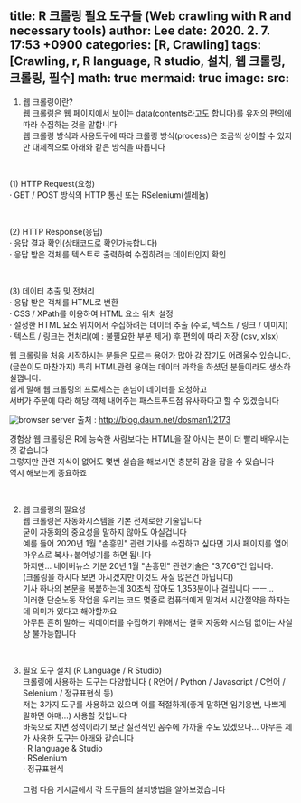 title: R 크롤링 필요 도구들 (Web crawling with R and necessary tools)
author: Lee
date: 2020. 2. 7. 17:53 +0900
categories: [R, Crawling]
tags: [Crawling, r, R language, R studio, 설치, 웹 크롤링, 크롤링, 필수]
math: true
mermaid: true
image:
  src: 
---
1. 웹 크롤링이란?<br>
웹 크롤링은 웹 페이지에서 보이는 data(contents라고도 합니다)를 유저의 편의에 따라 수집하는 것을 말합니다<br>
웹 크롤링 방식과 사용도구에 따라 크롤링 방식(process)은 조금씩 상이할 수 있지만 대체적으로 아래와 같은 방식을 따릅니다<br>

<br>

(1) HTTP Request(요청)<br>
· GET / POST 방식의 HTTP 통신 또는 RSelenium(셀레늄)<br>

<br>

(2) HTTP Response(응답)<br>
· 응답 결과 확인(상태코드로 확인가능합니다)<br>
· 응답 받은 객체를 텍스트로 출력하여 수집하려는 데이터인지 확인<br>

<br>

(3) 데이터 추출 및 전처리<br>
· 응답 받은 객체를 HTML로 변환<br>
· CSS / XPath를 이용하여 HTML 요소 위치 설정<br>
· 설정한 HTML 요소 위치에서 수집하려는 데이터 추출 (주로, 텍스트 / 링크 / 이미지)<br>
· 텍스트 / 링크는 전처리(예 : 불필요한 부분 제거) 후 편의에 따라 저장 (csv, xlsx)<br>


웹 크롤링을 처음 시작하시는 분들은 모르는 용어가 많아 감 잡기도 어려울수 있습니다.<br>
(글쓴이도 마찬가지) 특히 HTML관련 용어는 데이터 과학을 하셨던 분들이라도 생소하실껍니다.<br>
쉽게 말해 웹 크롤링의 프로세스는 손님이 데이터를 요청하고 <br>
서버가 주문에 따라 해당 객체 내어주는 패스트푸드점 유사하다고 할 수 있겠습니다<br>

![browser server](https://img1.daumcdn.net/thumb/R1280x0/?scode=mtistory2&fname=https%3A%2F%2Fblog.kakaocdn.net%2Fdn%2FcjgvOX%2FbtqBNMmjOPV%2FNoNtOI6vYXvmRwiiGmTPs1%2Fimg.png)
출처 : http://blog.daum.net/dosman1/2173<br>


경험상 웹 크롤링은 R에 능숙한 사람보다는 HTML을 잘 아시는 분이 더 빨리 배우시는 것 같습니다<br>
그렇지만 관련 지식이 없어도 몇번 실습을 해보시면 충분히 감을 잡을 수 있습니다<br>
역시 해보는게 중요하죠<br>

<br>

2. 웹 크롤링의 필요성<br>
웹 크롤링은 자동화시스템을 기본 전제로한 기술입니다<br>
굳이 자동화의 중요성을 말하지 않아도 아실겁니다<br>
예를 들어 2020년 1월 "손흥민" 관련 기사를 수집하고 싶다면 기사 페이지를 열어 마우스로 복사+붙여넣기를 하면 됩니다<br>
하지만... 네이버뉴스 기분 20년 1월 "손흥민" 관련기술은 "3,706"건 입니다.<br>
(크롤링을 하시다 보면 아시겠지만 이것도 사실 많은건 아닙니다)<br>
기사 하나의 본문을 복붙하는데 30초씩 잡아도 1,353분이나 걸립니다 ㅡㅡ...<br>
이러한 단순노동 작업을 우리는 코드 몇줄로 컴퓨터에게 맡겨서 시간절약을 하자는데 의미가 있다고 해야할까요<br>
아무튼 흔히 말하는 빅데이터를 수집하기 위해서는 결국 자동화 시스템 없이는 사실상 불가능합니다<br>

<br>

3. 필요 도구 설치 (R Language / R Studio)<br>
크롤링에 사용하는 도구는 다양합니다 ( R언어 / Python / Javascript / C언어 / Selenium / 정규표현식 등)<br>
저는 3가지 도구를 사용하고 있으며 이를 적절하게(좋게 말하면 임기응변, 나쁘게 말하면 야매...) 사용할 것입니다<br>
바둑으로 치면 정석이라기 보단 실전적인 꼼수에 가까울 수도 있겠으나... 아무튼 제가 사용한 도구는 아래와 같습니다<br>
· R language & Studio<br>
· RSelenium<br>
· 정규표현식<br><br>
그럼 다음 게시글에서 각 도구들의 설치방법을 알아보겠습니다<br>

<br>
